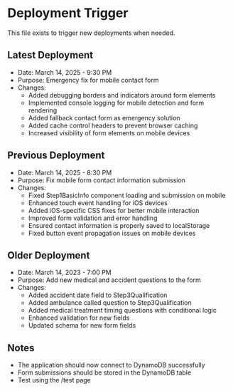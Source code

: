 # Deployment Trigger

This file exists to trigger new deployments when needed.

## Latest Deployment
- Date: March 14, 2025 - 9:30 PM
- Purpose: Emergency fix for mobile contact form
- Changes: 
  - Added debugging borders and indicators around form elements
  - Implemented console logging for mobile detection and form rendering
  - Added fallback contact form as emergency solution
  - Added cache control headers to prevent browser caching
  - Increased visibility of form elements on mobile devices

## Previous Deployment
- Date: March 14, 2025 - 8:30 PM
- Purpose: Fix mobile form contact information submission
- Changes: 
  - Fixed Step1BasicInfo component loading and submission on mobile
  - Enhanced touch event handling for iOS devices
  - Added iOS-specific CSS fixes for better mobile interaction
  - Improved form validation and error handling
  - Ensured contact information is properly saved to localStorage
  - Fixed button event propagation issues on mobile devices

## Older Deployment
- Date: March 14, 2023 - 7:00 PM
- Purpose: Add new medical and accident questions to the form
- Changes: 
  - Added accident date field to Step3Qualification
  - Added ambulance called question to Step3Qualification
  - Added medical treatment timing questions with conditional logic
  - Enhanced validation for new fields
  - Updated schema for new form fields

## Notes
- The application should now connect to DynamoDB successfully
- Form submissions should be stored in the DynamoDB table
- Test using the /test page 